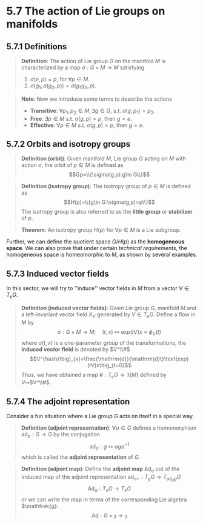 # 5.7 The action of Lie groups on manifolds

## 5.7.1 Definitions

>**Definition**: The action of Lie group $G$ on the manifold $M$ is characterized by a map $\sigma:G\times M\to M$ satisfying
> 1. $\sigma(e,p)=p$, for $\forall p\in M$.
> 2. $\sigma(g_1,\sigma(g_2,p))=\sigma(g_1g_2,p)$.

>**Note**: Now we introduce some terms to describe the actions
>- **Transitive**: $\forall p_1,p_2\in M,\exists g\in G,$ s.t. $\sigma(g,p_1)=p_2$.
>- **Free**: $\exists p\in M$ s.t. $\sigma(g,p)=p$, then $g=e$.
>- **Effective**: $\forall p\in M$ s.t. $\sigma(g,p)=p$, then $g=e$.


## 5.7.2 Orbits and isotropy groups

>**Definition (orbit)**: Given manifold $M$, Lie group $G$ acting on $M$ with action $\sigma$, the orbit of $p\in M$ is defined as
>$$Gp=\\{\sigma(g,p):g\in G\\}$$


>**Definition (isotropy group)**: The isotropy group of $p\in M$ is defined as
>$$H(p)=\\{g\in G:\sigma(g,p)=p\\}$$
>The isotropy group is also referred to as the **little group** or **stabilizer** of $p$.

>**Theorem**: An isotropy group $H(p)$ for $\forall p\in M$ is a Lie subgroup.

Further, we can define the quotient space $G/H(p)$ as the **homogeneous space**. We can also prove that under certain _technical requirements_, the homogeneous space is homeomorphic to $M$, as shown by several examples.


## 5.7.3 Induced vector fields

In this sector, we will try to ''induce'' vector fields in $M$ from a vector $V\in T_eG$.

>**Definition (induced vector fields)**: Given Lie group $G$, manifold $M$ and a left-invariant vector field $X_V$ generated by $V\in T_eG$. Define a flow in $M$ by
>$$\sigma: G\times M \to M;\quad (t, x)\mapsto \text{exp}(tV)x\equiv \phi_V(t)$$
>where $\sigma(t,x)$ is a one-parameter group of the transformations, the **induced vector field** is denoted by $V^\\#$
>$$V^{hash}\big|_{x}=\frac{\mathrm{d}}{\mathrm{d}t}\text{exp}(tV)x\big_{t=0}$$
>Thus, we have obtained a map #$: T_eG\to \mathfrak{X}(M)$ defined by $V\mapsto$$V^\\#$. 


## 5.7.4 The adjoint representation

Consider a fun situation where a Lie group $G$ acts on itself in a special way.

>**Definition (adjoint representation)**: $\forall a\in G$ defines a homomorphism $\text{ad}_a:G\to G$ by the conjugation
>$$\text{ad}_a: g\mapsto aga^{-1}$$
>which is called the **adjoint representation** of $G$.

>**Definition (adjoint map)**: Define the **adjoint map** A$\text{d}_{a}$ out of the induced map of the adjoint representation $\text{ad}_{a\star}:T_gG\to T_{\text{ad}_ag}G$
>$$\text{Ad}_a:T_eG\to T_eG$$
>or we can write the map in terms of the corresponding Lie algebra $\mathfrak{g}:
>$$\text{Ad}:G\times \mathfrak{g}\to \mathfrak{g}$$
